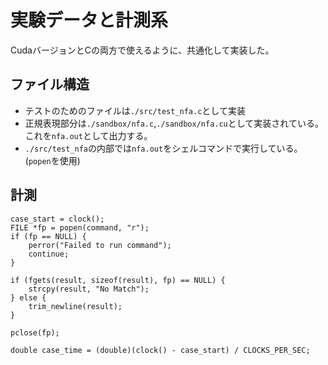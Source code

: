 # 実験データと計測系  
  
CudaバージョンとCの両方で使えるように、共通化して実装した。  
  
## ファイル構造  
- テストのためのファイルは`./src/test_nfa.c`として実装  
- 正規表現部分は`./sandbox/nfa.c`,`./sandbox/nfa.cu`として実装されている。これを`nfa.out`として出力する。 
- `./src/test_nfa`の内部では`nfa.out`をシェルコマンドで実行している。(`popen`を使用)


## 計測  
```
case_start = clock();
FILE *fp = popen(command, "r");
if (fp == NULL) {
    perror("Failed to run command");
    continue;
}

if (fgets(result, sizeof(result), fp) == NULL) {
    strcpy(result, "No Match");
} else {
    trim_newline(result);
}

pclose(fp);

double case_time = (double)(clock() - case_start) / CLOCKS_PER_SEC;

```
